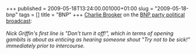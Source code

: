 +++
published = 2009-05-18T13:24:00.001000+01:00
slug = "2009-05-18-bnp"
tags = []
title = "BNP"
+++
[Charlie
Brooker](http://www.guardian.co.uk/commentisfree/2009/may/18/charlie-brooker-bnp-racism)
on the [BNP party political
broadcast](http://www.youtube.com/watch?v=j80o8BBQpU4):  
<span style="font-style:italic;">  
Nick Griffin's first line is "Don't turn it off!", which in terms of
opening gambits is about as enticing as hearing someone shout "Try not
to be sick!" immediately prior to intercourse.</span>
